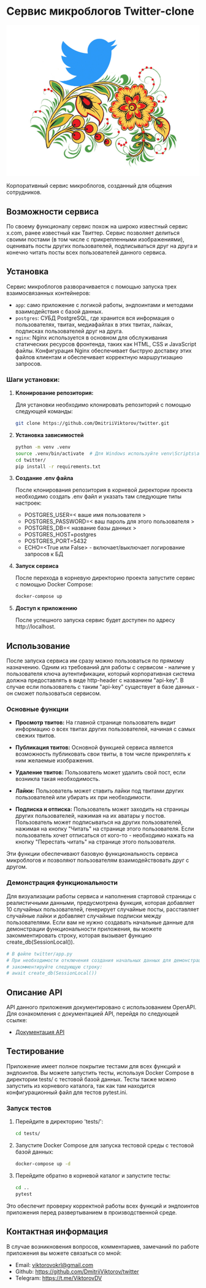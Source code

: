 # Сервис микроблогов Twitter-clone
![twitter-logo](/static/twitter.jpg)

Корпоративный сервис микроблогов, созданный для общения сотрудников. 

## Возможности сервиса

По своему функционалу сервис похож на широко известный сервис x.com, 
ранее известный как Твиттер.
Сервис позволяет делиться своими постами (в том числе с прикрепленными изображениями),
оценивать посты других пользователей, подписываться друг на друга и конечно читать посты
всех пользователей данного сервиса.

## Установка

Сервис микроблогов разворачивается с помощью запуска трех взаимосвязанных контейнеров:

- `app`: само приложение с логикой работы, эндпоинтами и методами 
взаимодействия с базой данных.
- `postgres`: СУБД PostgreSQL, где хранится вся информация о пользователях,
твитах, медиафайлах в этих твитах, лайках, подписках пользователей друг на друга.
- `nginx`: Nginx используется в основном для обслуживания статических ресурсов фронтенда,
таких как HTML, CSS и JavaScript файлы. Конфигурация Nginx обеспечивает быструю 
доставку этих файлов клиентам и обеспечивает корректную маршрутизацию запросов.

### Шаги установки:

1. **Клонирование репозитория:**
   
   Для установки необходимо клонировать репозиторий с помощью следующей команды:
   ```bash
   git clone https://github.com/DmitriiViktorov/twitter.git
    ```

2. **Установка зависимостей**
   
   ```bash
   python -m venv .venv
   source .venv/bin/activate  # Для Windows используйте venv\Scripts\activate
   cd twitter/
   pip install -r requirements.txt
   ```

3. **Создание .env файла**

   После клонирования репозитория в корневой директории проекта необходимо создать 
   .env файл и указать там следующие типы настроек:

   - POSTGRES_USER=< ваше имя пользователя >
   - POSTGRES_PASSWORD=< ваш пароль для этого пользователя >
   - POSTGRES_DB=< название базы данных >
   - POSTGRES_HOST=postgres
   - POSTGRES_PORT=5432
   - ECHO=<True или False> - включает/выключает логирование запросов к БД
   
4. **Запуск сервиса**
   
    После перехода в корневую директорию проекта запустите сервис с помощью Docker Compose:
    ```bash
    docker-compose up
    ```

5. **Доступ к приложению**

    После успешного запуска сервис будет доступен по адресу http://localhost.


## Использование

После запуска сервиса им сразу можно пользоваться по прямому назначению. Одним из требований
для работы с сервисом - наличие у пользователя ключа аутентификации, который корпоративная система
должна предоставлять в виде http-header с названием "api-key". В случае если пользователь
с таким "api-key" существует в базе данных - он сможет пользоваться сервисом.

### Основные функции

- **Просмотр твитов:** На главной странице пользователь видит информацию о всех твитах 
других пользователей, начиная с самых свежих твитов.

- **Публикация твитов:** Основной функцией сервиса является возможность 
публиковать свои твиты, в том числе прикреплять к ним желаемые изображения.

- **Удаление твитов:** Пользователь может удалить свой пост, если возникла такая необходимость.

- **Лайки:** Пользователь может ставить лайки под твитами других пользователей 
или убирать их при необходимости.

- **Подписка и отписка:** Пользователь может заходить на страницы других пользователей, 
нажимая на их аватары у постов. Пользователь может подписываться на других пользователей, 
нажимая на кнопку "Читать" на странице этого пользователя. Если пользователь хочет отписаться от кого-то - 
необходимо нажать на кнопку "Перестать читать" на странице этого пользователя.

Эти функции обеспечивают базовую функциональность сервиса микроблогов 
и позволяют пользователям взаимодействовать друг с другом.

### Демонстрация функциональности

Для визуализации работы сервиса и наполнения стартовой страницы с реалистичными данными, предусмотрена функция,
которая добавляет 10 случайных пользователей, генерирует случайные посты, расставляет 
случайные лайки и добавляет случайные подписки между пользователями. 
Если вам не нужно создавать начальные данные для демонстрации функциональности приложения, вы можете 
закомментировать строку, которая вызывает функцию create_db(SessionLocal()).
```python
# В файле twitter/app.py
# При необходимости отключения создания начальных данных для демонстрации функциональности,
# закомментируйте следующую строку:
# await create_db(SessionLocal())

```

## Описание API

API данного приложения документировано с использованием OpenAPI. 
Для ознакомления с документацией API, перейдя по следующей ссылке:

- [Документация API](http://localhost:5050/docs)


## Тестирование

Приложение имеет полное покрытие тестами для всех функций и эндпоинтов. Вы можете запустить тесты, 
используя Docker Compose в директории tests/ с тестовой базой данных. 
Тесты также можно запустить из корневого каталога, так как там находится конфигурационный файл для тестов pytest.ini.

### Запуск тестов

1. Перейдите в директорию 'tests/':

    ```bash
    cd tests/
    ```

2. Запустите Docker Compose для запуска тестовой среды с тестовой базой данных:

    ```bash
   docker-compose up -d
   ```

3. Перейдите обратно в корневой каталог и запустите тесты:

    ```bash
   cd ..
   pytest 
   ```
   
Это обеспечит проверку корректной работы всех функций и эндпоинтов 
приложения перед развертыванием в производственной среде.


## Контактная информация

В случае возникновения вопросов, комментариев, замечаний по работе приложения вы можете связаться со мной:
- Email: viktorovokrl@gmail.com
- Github: https://github.com/DmitriiViktorov/twitter
- Telegram: https://t.me/ViktorovDV

